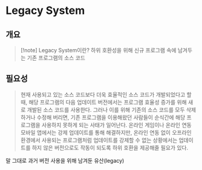 # Legacy System
## 개요
> [!note] Legacy System이란?
> 하위 호환성을 위해 신규 프로그램 속에 남겨두는 기존 프로그램의 소스 코드

## 필요성
>현재 사용되고 있는 소스 코드보다 더욱 효율적인 소스 코드가 개발되었다고 할 때, 해당 프로그램의 다음 업데이트 버전에서는 프로그램 효율성 증가를 위해 새로 개발된 소스 코드를 사용한다. 그러나 이를 위해 기존의 소스 코드를 모두 삭제하거나 수정해 버리면, 기존 프로그램을 이용해왔던 사람들이 순식간에 해당 프로그램을 사용하지 못하게 되는 사태가 일어난다. 온라인 게임이나 온라인 연동 모바일 앱에서는 강제 업데이트를 통해 해결하지만, 온라인 연동 없이 오프라인 환경에서 사용되는 프로그램처럼 업데이트를 강제할 수 없는 상황에서는 업데이트를 하지 않은 버전으로도 작동이 되도록 하위 호환을 제공해줄 필요가 있다.

말 그대로 과거 버전 사용을 위해 남겨둔 유산(legacy)
